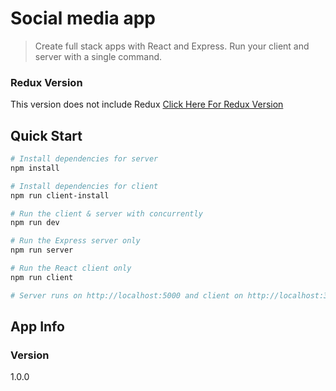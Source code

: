 # Social media app

> Create full stack apps with React and Express. Run your client and server with a single command. 

### Redux Version
This version does not include Redux
[Click Here For Redux Version](https://github.com/bradtraversy/react_redux_express_starter) 

## Quick Start

``` bash
# Install dependencies for server
npm install

# Install dependencies for client
npm run client-install

# Run the client & server with concurrently
npm run dev

# Run the Express server only
npm run server

# Run the React client only
npm run client

# Server runs on http://localhost:5000 and client on http://localhost:3000
```

## App Info

### Version

1.0.0

